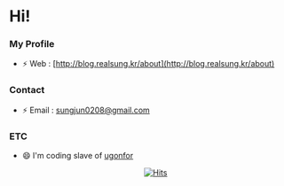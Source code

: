 # Hi!

### My Profile
- ⚡ Web : [http://blog.realsung.kr/about](http://blog.realsung.kr/about)

### Contact
- ⚡ Email : sungjun0208@gmail.com

### ETC
- 😄 I'm coding slave of [ugonfor](https://github.com/ugonfor)


  <div align=center>
    
  [![Hits](https://hits.seeyoufarm.com/api/count/incr/badge.svg?url=https%3A%2F%2Fgithub.com%2Frealsung&count_bg=%2379C83D&title_bg=%23555555&icon=&icon_color=%23E7E7E7&title=hits&edge_flat=false)](https://hits.seeyoufarm.com)
    
  </div>
